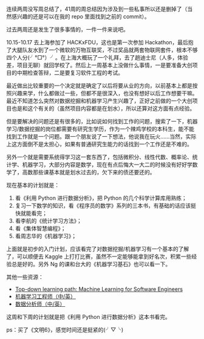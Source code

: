   

连续两周没写周总结了，41周的周总结因为涉及到一些私事所以还是删掉了（当然感兴趣的还是可以在我的 repo 里面找到之前的 commit）。

过去两周还是发生了很多事情的，一件一件来说吧。

10.15-10.17 去上海参加了 HACKxFDU，这也是第一次参加 Hackathon，最后抱了大腿队友水到了一个微软的万物互联奖，不过奖品就两套物联网套件，根本不够四个人分(╯°□°）╯。在上海大概玩了一个礼拜，去了趟迪士尼（人多，体验差，项目无聊）就回学校了。然后上一周基本上没做什么事情，一是要准备大创项目的中期检查答辩，二是要复习软件工程的考试。

最近做出比较重要的一个决定就是确定了以后将要从业的方向，以前基本上都是按照兴趣来学，什么都做过一些，但都不是很深入，也没有想好以后工作想要干嘛。最近不知道怎么突然对数据挖掘和机器学习产生兴趣了，正好之前做的一个大创项目也是和这个有关的（虽然项目内容都是在划水），所以还算对这方面有点经验。

但是要解决的问题还是有很多的，比如说如何找到工作的问题，搜索了一下，机器学习/数据挖掘的岗位都需要有研究生学历，作为一个辣鸡学校的本科生，能不能找到工作就是一个问题。跟一个朋友说了一下想法，他说我在玩火……当然，实际上这方面倒不是太担心，如果有普通研究生能力的话找到一个工作还是不难的。

另外一个就是需要系统得学习这一套东西了，包括微积分、线性代数、概率论、统计学、机器学习，大部分内容是数学，现在有点后悔大一大二的时候没有好好学数学了，高数那些课基本就是划水过去的，欠下来的债还要还的。

现在基本的计划就是：

1. 看《利用 Python 进行数据分析》，把 Python 的几个科学计算库用熟练；
2. 复习一下数学的知识，看《程序员的数学》系列的三本书，有基础的话应该挺快就能看完；
3. 看李航的《统计学习方法》；
4. 看《集体智慧编程》；
5. 看周志华的《机器学习》；

上面就是初步的入门计划，应该看完了对数据挖掘/机器学习有一个基本的了解了，可以顺便去 Kaggle 上打打比赛，虽然不一定能够能拿到好名次，积累一些经验总是好的。另外 Ng 的课和台大的《机器学习基石》也可以看一下。

其他一些资源：

- [Top-down learning path: Machine Learning for Software Engineers](https://github.com/ZuzooVn/machine-learning-for-software-engineers)
- [机器学习工程师（中/英）](https://cn.udacity.com/course/machine-learning-engineer-nanodegree--nd009)
- [数据分析师（中/英）](https://cn.udacity.com/course/data-analyst-nanodegree--nd002)

这周和下周的计划就是把《利用 Python 进行数据分析》这本书看完。

ps：买了《文明6》，感觉时间还是挺紧的(╯▽╰)
